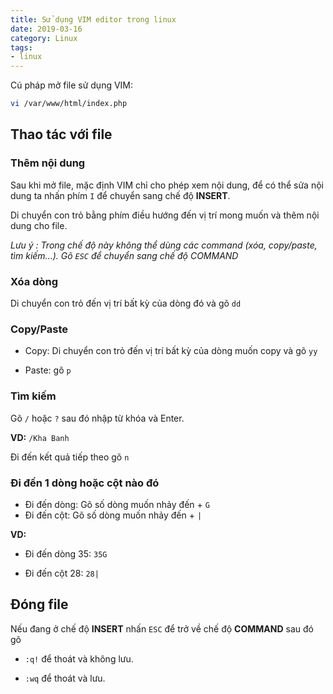 ```yaml
---
title: Sử dụng VIM editor trong linux
date: 2019-03-16
category: Linux
tags:
- linux
---
```

Cú pháp mở file sử dụng VIM:
```bash
vi /var/www/html/index.php
```

## Thao tác với file
### Thêm nội dung
Sau khi mở file, mặc định VIM chỉ cho phép xem nội dung, để có thể sửa nội dung ta nhấn phím `I` để chuyển sang chế độ __INSERT__.

Di chuyển con trỏ bằng phím điều hướng đến vị trí mong muốn và thêm nội dung cho file.

*Lưu ý : Trong chế độ này không thể dùng các command (xóa, copy/paste, tìm kiếm...). Gõ `ESC` để chuyển sang chế độ COMMAND*
### Xóa dòng

Di chuyển con trỏ đến vị trí bất kỳ của dòng đó và gõ `dd`

### Copy/Paste

- Copy: Di chuyển con trỏ đến vị trí bất kỳ của dòng muốn copy và gõ `yy`

- Paste: gõ `p`

### Tìm kiếm

Gõ `/` hoặc `?` sau đó nhập từ khóa và Enter.

__VD:__ `/Kha Banh`

Đi đến kết quả tiếp theo gõ `n`

### Đi đến 1 dòng hoặc cột nào đó

- Đi đến dòng: Gõ số dòng muốn nhảy đến + `G`
- Đi đến cột:  Gõ số dòng muốn nhảy đến + `|`

__VD:__

- Đi đến dòng 35: `35G`

- Đi đến cột 28: `28|`

## Đóng file
Nếu đang ở chế độ __INSERT__ nhấn `ESC` để trở về chế độ __COMMAND__ sau đó gõ

- `:q!` để thoát và không lưu.

- `:wq` để thoát và lưu.